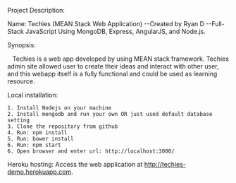 Project Description:

Name: Techies  (MEAN Stack Web Application)
            --Created by Ryan D
            --Full-Stack JavaScript Using MongoDB, Express, AngularJS, and Node.js. 

Synopsis:

    Techies is a web app developed by using MEAN stack framework. Techies 
    admin site allowed user to create their ideas and interact with other user, and this
    webapp itself is a fully functional and could be used as learning resource.


Local installation:

    1. Install Nodejs on your machine
    2. Install mongodb and run your own OR just used default database setting
    3. Clone the repository from github
    4. Run: npm install
    5. Run: bower install
    6. Run: npm start
    6. Open browser and enter url: http://localhost:3000/

    
Heroku hosting:
    Access the web application at http://techies-demo.herokuapp.com.
    
    
